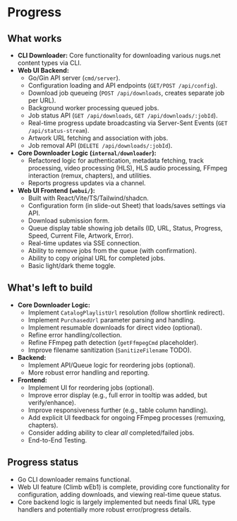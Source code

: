 # Progress

## What works

-   **CLI Downloader:** Core functionality for downloading various nugs.net content types via CLI.
-   **Web UI Backend:**
    -   Go/Gin API server (`cmd/server`).
    -   Configuration loading and API endpoints (`GET/POST /api/config`).
    -   Download job queueing (`POST /api/downloads`, creates separate job per URL).
    -   Background worker processing queued jobs.
    -   Job status API (`GET /api/downloads`, `GET /api/downloads/:jobId`).
    -   Real-time progress update broadcasting via Server-Sent Events (`GET /api/status-stream`).
    -   Artwork URL fetching and association with jobs.
    -   Job removal API (`DELETE /api/downloads/:jobId`).
-   **Core Downloader Logic (`internal/downloader`):**
    -   Refactored logic for authentication, metadata fetching, track processing, video processing (HLS), HLS audio processing, FFmpeg interaction (remux, chapters), and utilities.
    -   Reports progress updates via a channel.
-   **Web UI Frontend (`webui/`):**
    -   Built with React/Vite/TS/Tailwind/shadcn.
    -   Configuration form (in slide-out Sheet) that loads/saves settings via API.
    -   Download submission form.
    -   Queue display table showing job details (ID, URL, Status, Progress, Speed, Current File, Artwork, Error).
    -   Real-time updates via SSE connection.
    -   Ability to remove jobs from the queue (with confirmation).
    -   Ability to copy original URL for completed jobs.
    -   Basic light/dark theme toggle.

## What's left to build

-   **Core Downloader Logic:**
    -   Implement `CatalogPlaylistUrl` resolution (follow shortlink redirect).
    -   Implement `PurchasedUrl` parameter parsing and handling.
    -   Implement resumable downloads for direct video (optional).
    -   Refine error handling/collection.
    -   Refine FFmpeg path detection (`getFfmpegCmd` placeholder).
    -   Improve filename sanitization (`SanitizeFilename` TODO).
-   **Backend:**
    -   Implement API/Queue logic for reordering jobs (optional).
    -   More robust error handling and reporting.
-   **Frontend:**
    -   Implement UI for reordering jobs (optional).
    -   Improve error display (e.g., full error in tooltip was added, but verify/enhance).
    -   Improve responsiveness further (e.g., table column handling).
    -   Add explicit UI feedback for ongoing FFmpeg processes (remuxing, chapters).
    -   Consider adding ability to clear *all* completed/failed jobs.
    -   End-to-End Testing.

## Progress status

-   Go CLI downloader remains functional.
-   Web UI feature (Climb wEb1) is complete, providing core functionality for configuration, adding downloads, and viewing real-time queue status.
-   Core backend logic is largely implemented but needs final URL type handlers and potentially more robust error/progress details. 